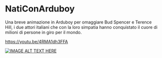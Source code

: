 # NatiConArduboy
Una breve animazione in Arduboy per omaggiare Bud Spencer e Terence Hill, i due attori italiani che con la loro simpatia hanno conquistato il cuore di milioni di persone in giro per il mondo. 


https://youtu.be/4RMA1dh3FFA


[![IMAGE ALT TEXT HERE](https://img.youtube.com/vi/4RMA1dh3FFA/1.jpg)](https://www.youtube.com/watch?v=4RMA1dh3FFA)
